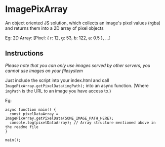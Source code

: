 # ImagePixArray
An object oriented JS solution, which collects an image's pixel values (rgba) and returns them into a 2D array of pixel objects

Eg: 2D Array: [Pixel: { r: 12, g: 53, b: 122, a: 0.5 }, ...]

## Instructions

*Please note that you can only use images served by other servers, you cannot use images on your filesystem*

Just include the script into your index.html and call `ImagePixArray.getPixelData(imgPath);` into an async function. (Where `imgPath` is the URL to an image you have access to.)

Eg:

```
async function main() {
  const pixelDataArray = ImagePixArray.getPixelData(SOME_IMAGE_PATH_HERE);
  console.log(pixelDataArray); // Array structure mentioned above in the readme file
}

main();
```
